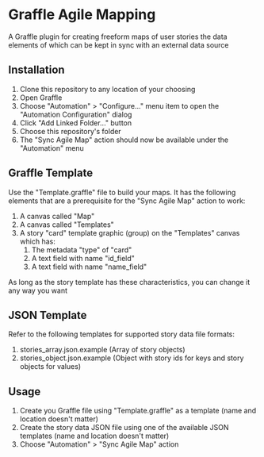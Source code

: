 # Graffle Agile Mapping

A Graffle plugin for creating freeform maps of user stories the data elements of which can be kept in sync with an external data source

## Installation

1. Clone this repository to any location of your choosing
2. Open Graffle
3. Choose "Automation" > "Configure..." menu item to open the "Automation Configuration" dialog
4. Click "Add Linked Folder..." button
5. Choose this repository's folder
6. The "Sync Agile Map" action should now be available under the "Automation" menu

## Graffle Template

Use the "Template.graffle" file to build your maps. It has the following elements that are a prerequisite for the "Sync Agile Map" action to work:

1. A canvas called "Map"
2. A canvas called "Templates"
3. A story "card" template graphic (group) on the "Templates" canvas which has:
    1. The metadata "type" of "card"
    2. A text field with name "id_field"
    3. A text field with name "name_field"

As long as the story template has these characteristics, you can change it any way you want

## JSON Template

Refer to the following templates for supported story data file formats:

1. stories_array.json.example (Array of story objects)
2. stories_object.json.example (Object with story ids for keys and story objects for values)

## Usage

1. Create you Graffle file using "Template.graffle" as a template (name and location doesn't matter)
2. Create the story data JSON file using one of the available JSON templates (name and location doesn't matter)
3. Choose "Automation" > "Sync Agile Map" action

